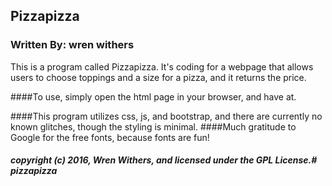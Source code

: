 ## Pizzapizza
### Written By: wren withers

This is a program called Pizzapizza. It's coding for a webpage that allows users to choose toppings and a size for a pizza, 
and it returns the price.

####To use, simply open the html page in your browser, and have at.

####This program utilizes css, js, and bootstrap, and there are currently no known glitches, though the styling is minimal.
####Much gratitude to Google for the free fonts, because fonts are fun!

##### copyright (c) 2016, Wren Withers, and licensed under the GPL License.# pizzapizza
